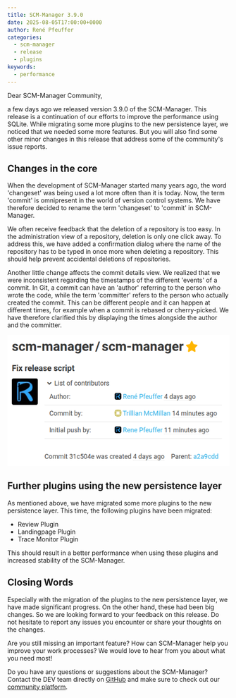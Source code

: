 ```yaml
---
title: SCM-Manager 3.9.0
date: 2025-08-05T17:00:00+0000
author: René Pfeuffer
categories:
  - scm-manager
  - release
  - plugins
keywords:
  - performance
---
```


Dear SCM-Manager Community,

a few days ago we released version 3.9.0 of the SCM-Manager.
This release is a continuation of our efforts to improve the performance using SQLite. While migrating some
more plugins to the new persistence layer, we noticed that we needed some more features.
But you will also find some other minor changes in this release that address some of the community's issue reports.

## Changes in the core

When the development of SCM-Manager started many years ago, the word 'changeset' was being used a lot more often than it
is today. Now, the term 'commit' is omnipresent in the world of version control systems. We have therefore decided to 
rename the term 'changeset' to 'commit' in SCM-Manager.

We often receive feedback that the deletion of a repository is too easy. In the administration view of a repository,
deletion is only one click away. To address this, we have added a confirmation dialog where the name of the repository
has to be typed in once more when deleting a repository. This should help prevent accidental deletions of repositories.

Another little change affects the commit details view. We realized that we were inconsistent regarding the timestamps
of the different 'events' of a commit. In Git, a commit can have an 'author' referring to the person who wrote the code,
while the term 'committer' refers to the person who actually created the commit. This can be different people and
it can happen at different times, for example when a commit is rebased or cherry-picked. We have therefore clarified
this by displaying the times alongside the author and the committer.

![Commit details view](./assets/commit-details.png)

## Further plugins using the new persistence layer

As mentioned above, we have migrated some more plugins to the new persistence layer. This time, the following
plugins have been migrated:

- Review Plugin
- Landingpage Plugin
- Trace Monitor Plugin

This should result in a better performance when using these plugins and increased stability of the SCM-Manager.

## Closing Words

Especially with the migration of the plugins to the new persistence layer, we have made significant progress. On the
other hand, these had been big changes. So we are looking forward to your feedback on this release. Do not hesitate to
report any issues you encounter or share your thoughts on the changes.

Are you still missing an important feature? How can SCM-Manager help you improve your work processes?
We would love to hear from you about what you need most!

Do you have any questions or suggestions about the SCM-Manager?
Contact the DEV team directly on [GitHub](https://github.com/scm-manager/scm-manager/) and make sure
to check out our [community platform](https://community.cloudogu.com/c/scm-manager/).
